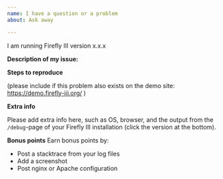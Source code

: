 ```yaml
---
name: I have a question or a problem
about: Ask away

---
```


I am running Firefly III version x.x.x

**Description of my issue:**


**Steps to reproduce** 

(please include if this problem also exists on the demo site: https://demo.firefly-iii.org/ )

**Extra info**

Please add extra info here, such as OS, browser, and the output from the `/debug`-page of your Firefly III installation (click the version at the bottom). 

**Bonus points**
Earn bonus points by:

- Post a stacktrace from your log files
- Add a screenshot
- Post nginx or Apache configuration